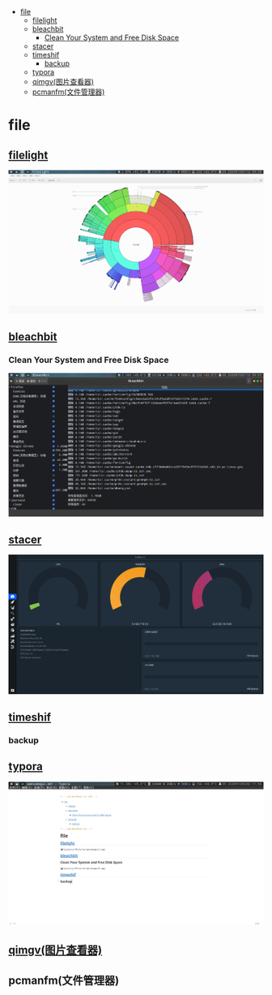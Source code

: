 <!-- vim-markdown-toc GFM -->

* [file](#file)
    * [filelight](#filelight)
    * [bleachbit](#bleachbit)
        * [Clean Your System and Free Disk Space](#clean-your-system-and-free-disk-space)
    * [stacer](#stacer)
    * [timeshif](#timeshif)
        * [backup](#backup)
    * [typora](#typora)
    * [qimgv(图片查看器)](#qimgv图片查看器)
    * [pcmanfm(文件管理器)](#pcmanfm文件管理器)

<!-- vim-markdown-toc -->

# file

## [filelight](https://kde.org/applications/en/filelight)

![image](./Pictures/awesomegui/filelight.png)

## [bleachbit](https://www.bleachbit.org/)

### Clean Your System and Free Disk Space

![image](./Pictures/awesomegui/bleachbit.png)

## [stacer](https://github.com/oguzhaninan/Stacer)

![image](./Pictures/awesomegui/stacer.png)

## [timeshif](https://github.com/teejee2008/timeshift.png)

### backup

## [typora](https://www.typora.io/)

![image](./Pictures/awesomegui/typora.png)

## [qimgv(图片查看器)](https://github.com/easymodo/qimgv)

## pcmanfm(文件管理器)

